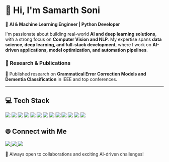 # 👋 Hi, I'm Samarth Soni  

🚀 **AI & Machine Learning Engineer | Python Developer**  

I'm passionate about building real-world **AI and deep learning solutions**, with a strong focus on **Computer Vision and NLP**. My expertise spans **data science, deep learning, and full-stack development**, where I work on **AI-driven applications, model optimization, and automation pipelines**.  

### 🔬 Research & Publications  
📄 Published research on **Grammatical Error Correction Models and Dementia Classification** in IEEE and top conferences.  

---

## 💻 Tech Stack  
<p align="left">
    <img src="https://img.shields.io/badge/Python-FFD43B?style=for-the-badge&logo=python&logoColor=blue">
    <img src="https://img.shields.io/badge/C++-00599C?style=for-the-badge&logo=c%2B%2B&logoColor=white">
    <img src="https://img.shields.io/badge/SQL-4479A1?style=for-the-badge&logo=mysql&logoColor=white">
    <img src="https://img.shields.io/badge/PyTorch-EE4C2C?style=for-the-badge&logo=pytorch&logoColor=white">
    <img src="https://img.shields.io/badge/Scikit--Learn-F7931E?style=for-the-badge&logo=scikitlearn&logoColor=white">
    <img src="https://img.shields.io/badge/Flask-000000?style=for-the-badge&logo=flask&logoColor=white">
    <img src="https://img.shields.io/badge/NLTK-026B76?style=for-the-badge&logo=nltk&logoColor=white">
    <img src="https://img.shields.io/badge/OpenCV-5C3EE8?style=for-the-badge&logo=opencv&logoColor=white">
    <img src="https://img.shields.io/badge/Pandas-150458?style=for-the-badge&logo=pandas&logoColor=white">
    <img src="https://img.shields.io/badge/NumPy-013243?style=for-the-badge&logo=numpy&logoColor=white">
    <img src="https://img.shields.io/badge/Matplotlib-11557C?style=for-the-badge&logo=matplotlib&logoColor=white">
    <img src="https://img.shields.io/badge/Ubuntu-E95420?style=for-the-badge&logo=ubuntu&logoColor=white">
    <img src="https://img.shields.io/badge/Git-F05032?style=for-the-badge&logo=git&logoColor=white">
</p>


## 🌐 Connect with Me  
<p align="left">
    <a href="https://github.com/samarthsoni3002" target="_blank">
        <img src="https://img.shields.io/badge/GitHub-100000?style=for-the-badge&logo=github&logoColor=white">
    </a>
    <a href="https://www.linkedin.com/in/samarth-soni" target="_blank">
        <img src="https://img.shields.io/badge/LinkedIn-0077B5?style=for-the-badge&logo=linkedin&logoColor=white">
    </a>
    <a href="mailto:samarthsoni3002@gmail.com" target="_blank">
        <img src="https://img.shields.io/badge/Email-D14836?style=for-the-badge&logo=gmail&logoColor=white">
    </a>
</p>

🚀 Always open to collaborations and exciting AI-driven challenges!  
